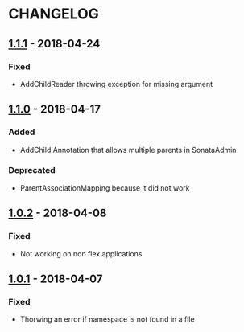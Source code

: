 # CHANGELOG

## [1.1.1](https://github.com/kunicmarko20/SonataAnnotationBundle/compare/1.1.0...1.1.1) - 2018-04-24
### Fixed
- AddChildReader throwing exception for missing argument

## [1.1.0](https://github.com/kunicmarko20/SonataAnnotationBundle/compare/1.0.2...1.1.0) - 2018-04-17
### Added
- AddChild Annotation that allows multiple parents in SonataAdmin
### Deprecated
- ParentAssociationMapping because it did not work

## [1.0.2](https://github.com/kunicmarko20/SonataAnnotationBundle/compare/1.0.1...1.0.2) - 2018-04-08
### Fixed
- Not working on non flex applications

## [1.0.1](https://github.com/kunicmarko20/SonataAnnotationBundle/compare/1.0.0...1.0.1) - 2018-04-07
### Fixed
- Thorwing an error if namespace is not found in a file
